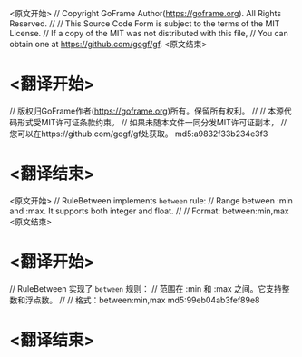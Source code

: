 
<原文开始>
// Copyright GoFrame Author(https://goframe.org). All Rights Reserved.
//
// This Source Code Form is subject to the terms of the MIT License.
// If a copy of the MIT was not distributed with this file,
// You can obtain one at https://github.com/gogf/gf.
<原文结束>

# <翻译开始>
// 版权归GoFrame作者(https://goframe.org)所有。保留所有权利。
//
// 本源代码形式受MIT许可证条款约束。
// 如果未随本文件一同分发MIT许可证副本，
// 您可以在https://github.com/gogf/gf处获取。 md5:a9832f33b234e3f3
# <翻译结束>


<原文开始>
// RuleBetween implements `between` rule:
// Range between :min and :max. It supports both integer and float.
//
// Format: between:min,max
<原文结束>

# <翻译开始>
// RuleBetween 实现了 `between` 规则：
// 范围在 :min 和 :max 之间。它支持整数和浮点数。
//
// 格式：between:min,max md5:99eb04ab3fef89e8
# <翻译结束>

